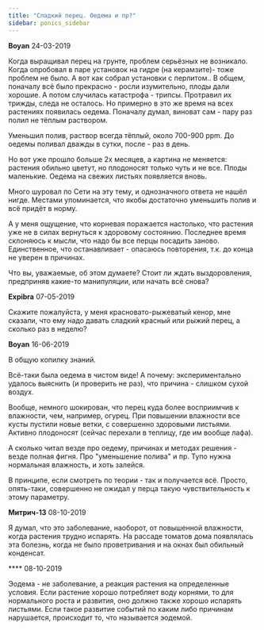 ```yaml
---
title: "Сладкий перец. Оедема и пр?"
sidebar: ponics_sidebar
---
```


**Boyan** 24-03-2019

Когда выращивал перец на грунте, проблем серьёзных не возникало. Когда опробовал в паре установок на гидре (на керамзите)- тоже проблем не было. А вот как собрал установки с перлитом.. В общем, поначалу всё было прекрасно - росли изумительно, плоды дали хорошие. А потом случилась катастрофа - трипсы. Протравил их трижды, следа не осталось. Но примерно в это же время на всех растениях появилась оедема. Поначалу думал, виноват сам - пару раз полил не тёплым раствором. 

Уменьшил полив, раствор всегда тёплый, около 700-900 ppm. До оедемы поливал дважды в сутки, после - раз в день.

Но вот уже прошло больше 2х месяцев, а картина не меняется: растения обильно цветут, но плодоносят только чуть и не все. Плоды маленькие. Оедема на свежих листьях появляется вновь.

Много шуровал по Сети на эту тему, и однозначного ответа не нашёл нигде. Местами упоминается, что якобы достаточно уменьшить полив и всё придёт в норму. 

А у меня ощущение, что корневая поражается настолько, что растения уже не в силах вернуться к здоровому состоянию. Последнее время склоняюсь к мысли, что надо бы все перцы посадить заново. Единственное, что останавливает - опасаюсь повторения, т.к. до конца не уверен в причинах.

Что вы, уважаемые, об этом думаете? Стоит ли ждать выздоровления, предприняв какие-то манипуляции, или начать всё снова?


**Expibra** 07-05-2019

Скажите пожалуйста, у меня красновато-рыжеватый кенор, мне сказали, что ему надо давать сладкий красный или рыжий перец, а сколько раз в неделю?


**Boyan** 16-06-2019

В общую копилку знаний. 

Всё-таки была оедема в чистом виде! А почему: экспериментально удалось выяснить (и проверить не раз), что причина - слишком сухой воздух.

Вообще, немного шокирован, что перец куда более восприимчив к влажности, чем, например, огурец. При повышении влажности все кусты пустили новые ветки, с совершенно здоровыми листьями. Активно плодоносят (сейчас перехали в теплицу, где им вообще лафа).

А сколько читал везде про оедему, причинах и методах решения - везде полная фигня. Про "уменьшение полива" и пр. Тупо нужна нормальная влажность, и хоть залейся.

В принципе, если смотреть по теории - так и получается всё. Просто, опять-таки, совершенно не ожидал у перца такую чувствительность к этому параметру.


**Митрич-13** 08-10-2019

Я думал, что это заболевание, наоборот, от повышенной влажности, когда растения трудно испарять. На рассаде томатов дома появлялась эта болезнь, когда не было проветривания и на окнах был обильный конденсат. 


**** 08-10-2019

Эодема - не заболевание, а реакция растения на определенные условия. Если растение хорошо потребляет воду корнями, то для нормального роста и развития, оно должно также хорошо испарять листьями. Если такое развитие событий по каким либо причинам нарушается, происходит то, что называется эодемой.


